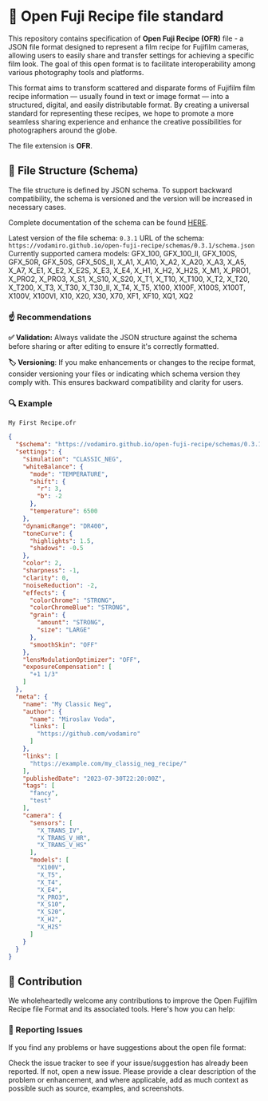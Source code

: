 # 📸 Open Fuji Recipe file standard
This repository contains specification of **Open Fuji Recipe (OFR)** file - a JSON file format designed to represent a film recipe for Fujifilm cameras, allowing users to easily share and transfer settings for achieving a specific film look. The goal of this open format is to facilitate interoperability among various photography tools and platforms.

This format aims to transform scattered and disparate forms of Fujifilm film recipe information — usually found in text or image format — into a structured, digital, and easily distributable format. By creating a universal standard for representing these recipes, we hope to promote a more seamless sharing experience and enhance the creative possibilities for photographers around the globe.

The file extension is **OFR**.

## 🌳 File Structure (Schema)
The file structure is defined by JSON schema. To support backward compatibility, the schema is versioned and the version will be increased in necessary cases.

Complete documentation of the schema can be found [HERE](https://vodamiro.github.io/open-fuji-recipe/).

Latest version of the file schema: `0.3.1`
URL of the schema: `https://vodamiro.github.io/open-fuji-recipe/schemas/0.3.1/schema.json`
Currently supported camera models: GFX_100, GFX_100_II, GFX_100S, GFX_50R, GFX_50S, GFX_50S_II, X_A1, X_A10, X_A2, X_A20, X_A3, X_A5, X_A7, X_E1, X_E2, X_E2S, X_E3, X_E4, X_H1, X_H2, X_H2S, X_M1, X_PRO1, X_PRO2, X_PRO3, X_S1, X_S10, X_S20, X_T1, X_T10, X_T100, X_T2, X_T20, X_T200, X_T3, X_T30, X_T30_II, X_T4, X_T5, X100, X100F, X100S, X100T, X100V, X100VI, X10, X20, X30, X70, XF1, XF10, XQ1, XQ2

### ☝️ Recommendations

**✅ Validation:** Always validate the JSON structure against the schema before sharing or after editing to ensure it's correctly formatted.
 
**🏷️ Versioning**: If you make enhancements or changes to the recipe format, consider versioning your files or indicating which schema version they comply with. This ensures backward compatibility and clarity for users.

### 🔍 Example

`My First Recipe.ofr`
```json
{
  "$schema": "https://vodamiro.github.io/open-fuji-recipe/schemas/0.3.1/schema.json",
  "settings": {
    "simulation": "CLASSIC_NEG",
    "whiteBalance": {
      "mode": "TEMPERATURE",
      "shift": {
        "r": 3,
        "b": -2
      },
      "temperature": 6500
    },
    "dynamicRange": "DR400",
    "toneCurve": {
      "highlights": 1.5,
      "shadows": -0.5
    },
    "color": 2,
    "sharpness": -1,
    "clarity": 0,
    "noiseReduction": -2,
    "effects": {
      "colorChrome": "STRONG",
      "colorChromeBlue": "STRONG",
      "grain": {
        "amount": "STRONG",
        "size": "LARGE"
      },
      "smoothSkin": "OFF"
    },
    "lensModulationOptimizer": "OFF",
    "exposureCompensation": [
      "+1 1/3"
    ]
  },
  "meta": {
    "name": "My Classic Neg",
    "author": {
      "name": "Miroslav Voda",
      "links": [
        "https://github.com/vodamiro"
      ]
    },
    "links": [
      "https://example.com/my_classig_neg_recipe/"
    ],
    "publishedDate": "2023-07-30T22:20:00Z",
    "tags": [
      "fancy",
      "test"
    ],
    "camera": {
      "sensors": [
        "X_TRANS_IV",
        "X_TRANS_V_HR",
        "X_TRANS_V_HS"
      ],
      "models": [
        "X100V",
        "X_T5",
        "X_T4",
        "X_E4",
        "X_PRO3",
        "X_S10",
        "X_S20",
        "X_H2",
        "X_H2S"
      ]
    }
  }
}
```

## 🤗 Contribution

We wholeheartedly welcome any contributions to improve the Open Fujifilm Recipe file Format and its associated tools. Here's how you can help:

### 📣 Reporting Issues
If you find any problems or have suggestions about the open file format:

Check the issue tracker to see if your issue/suggestion has already been reported.
If not, open a new issue. Please provide a clear description of the problem or enhancement, and where applicable, add as much context as possible such as source, examples, and screenshots.